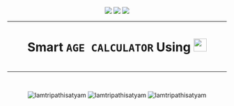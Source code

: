 <p align="center">
<img src="https://forthebadge.com/images/badges/for-you.svg" />
<img src="http://ForTheBadge.com/images/badges/made-with-python.svg" />
<img src="https://forthebadge.com/images/badges/built-by-developers.svg" />
</p>

_______________________________
### <h1 align="center">Smart **`AGE CALCULATOR`** Using <img src="https://icons.iconarchive.com/icons/papirus-team/papirus-apps/64/python-icon.png" width="30px"><h1/>

_________________________________

<br/>
<p align="center">
<img src="https://badges.pufler.dev/visits/Iamtripathisatyam/Python-Projects?style=for-the-badge&logo=github&logoColor=yellow" alt=Iamtripathisatyam />
<img src="https://badges.pufler.dev/updated/Iamtripathisatyam/Python-Projects?style=for-the-badge&logo=github&logoColor=yellow" alt=Iamtripathisatyam />
<img src="https://badges.pufler.dev/created/Iamtripathisatyam/Python-Projects?style=for-the-badge&logo=github&logoColor=yellow" alt=Iamtripathisatyam />
</p>
